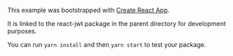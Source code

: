 This example was bootstrapped with [Create React App](https://github.com/facebook/create-react-app).

It is linked to the react-jwt package in the parent directory for development purposes.

You can run `yarn install` and then `yarn start` to test your package.
